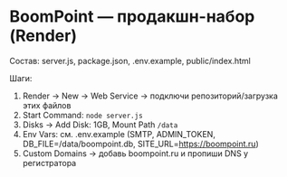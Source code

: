# BoomPoint — продакшн-набор (Render)

Состав: server.js, package.json, .env.example, public/index.html

Шаги:
1) Render → New → Web Service → подключи репозиторий/загрузка этих файлов
2) Start Command: `node server.js`
3) Disks → Add Disk: 1GB, Mount Path `/data`
4) Env Vars: см. .env.example (SMTP, ADMIN_TOKEN, DB_FILE=/data/boompoint.db, SITE_URL=https://boompoint.ru)
5) Custom Domains → добавь boompoint.ru и пропиши DNS у регистратора
